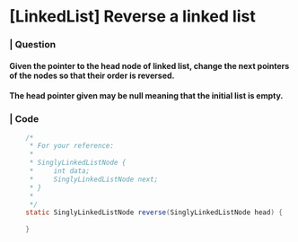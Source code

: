 # [LinkedList] Reverse a linked list

### | Question

#### Given the pointer to the head node of linked list, change the next pointers of the nodes so that their order is reversed.

#### The head pointer given may be null meaning that the initial list is empty. 

### | Code

```java
    /*
     * For your reference:
     *
     * SinglyLinkedListNode {
     *     int data;
     *     SinglyLinkedListNode next;
     * }
     *
     */
    static SinglyLinkedListNode reverse(SinglyLinkedListNode head) {
        
    }

```

